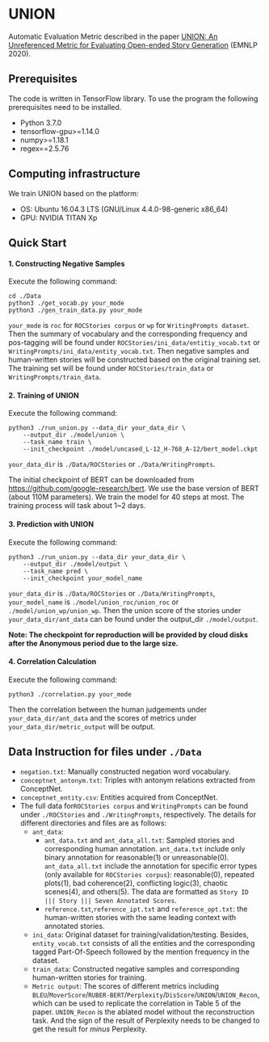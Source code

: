 # UNION

Automatic Evaluation Metric described in the paper [UNION: An Unreferenced Metric for Evaluating Open-ended Story Generation]() (EMNLP 2020).

## Prerequisites

The code is written in TensorFlow library. To use the program the following prerequisites need to be installed.

- Python 3.7.0
- tensorflow-gpu>=1.14.0
- numpy>=1.18.1
- regex==2.5.76

## Computing infrastructure

We train UNION based on the platform: 

- OS: Ubuntu 16.04.3 LTS (GNU/Linux 4.4.0-98-generic x86_64)
- GPU: NVIDIA TITAN Xp



## Quick Start

#### 1. Constructing Negative Samples

Execute the following command: 

```shell
cd ./Data
python3 ./get_vocab.py your_mode
python3 ./gen_train_data.py your_mode
```

`your_mode` is `roc` for `ROCStories corpus` or  `wp` for `WritingPrompts dataset`. Then the summary of vocabulary and the corresponding frequency and pos-tagging will be found under `ROCStories/ini_data/entitiy_vocab.txt` or `WritingPrompts/ini_data/entity_vocab.txt`. Then negative samples and human-written stories will be constructed based on the original training set. The training set will be found under `ROCStories/train_data` or `WritingPrompts/train_data`.



#### 2. Training of UNION

Execute the following command: 

```shell
python3 ./run_union.py --data_dir your_data_dir \
    --output_dir ./model/union \
    --task_name train \
    --init_checkpoint ./model/uncased_L-12_H-768_A-12/bert_model.ckpt
```

`your_data_dir` is `./Data/ROCStories` or `./Data/WritingPrompts`.

The initial checkpoint of BERT can be downloaded from https://github.com/google-research/bert. We use the base version of BERT (about 110M parameters). We train the model for 40 steps at most. The training process will task about 1~2 days. 



#### 3. Prediction with UNION

Execute the following command: 

```shell
python3 ./run_union.py --data_dir your_data_dir \
    --output_dir ./model/output \
    --task_name pred \
    --init_checkpoint your_model_name
```

`your_data_dir` is `./Data/ROCStories` or `./Data/WritingPrompts`, `your_model_name` is `./model/union_roc/union_roc` or `./model/union_wp/union_wp`. Then the union score of the stories under `your_data_dir/ant_data` can be found under the output_dir `./model/output`.

**Note: The checkpoint for reproduction will be provided by cloud disks after the Anonymous period due to the large size.**



#### 4. Correlation Calculation

Execute the following command: 

```shell
python3 ./correlation.py your_mode
```

Then the correlation between the human judgements under  `your_data_dir/ant_data` and the scores of metrics under `your_data_dir/metric_output` will be output.



## Data Instruction for files under `./Data`

- `negation.txt`: Manually constructed negation word vocabulary.
- `conceptnet_antonym.txt`: Triples with antonym relations extracted from ConceptNet.
- `conceptnet_entity.csv`: Entities acquired from ConceptNet.
- The full data for`ROCStories corpus` and  `WritingPrompts` can be found under `./ROCStories` and `./WritingPrompts`, respectively. The details for different directories and files are as follows:
  - `ant_data`:
    - `ant_data.txt` and `ant_data_all.txt`: Sampled stories and corresponding human annotation. `ant_data.txt` include only binary annotation for reasonable(1) or unreasonable(0). `ant_data_all.txt` include the annotation for specific error types (only available for `ROCStories corpus`): reasonable(0), repeated plots(1), bad coherence(2), conflicting logic(3), chaotic scenes(4), and others(5). The data are formatted as `Story ID ||| Story ||| Seven Annotated Scores`.
    - `reference.txt`,`reference_ipt.txt` and `reference_opt.txt`: the human-written stories with the same leading context with annotated stories.
  - `ini_data`: Original dataset for training/validation/testing. Besides,  `entity_vocab.txt` consists of all the entities and the corresponding tagged Part-Of-Speech followed by the mention frequency in the dataset.
  - `train_data`: Constructed negative samples and corresponding human-written stories for training.
  - `Metric output`: The scores of different metrics including `BLEU`/`MoverScore`/`RUBER-BERT`/`Perplexity`/`DisScore`/`UNION`/`UNION_Recon`, which can be used to replicate the correlation in Table 5 of the paper. `UNION_Recon` is the ablated model without the reconstruction task. And the sign of the result of Perplexity needs to be changed to get the result for *minus* Perplexity.

